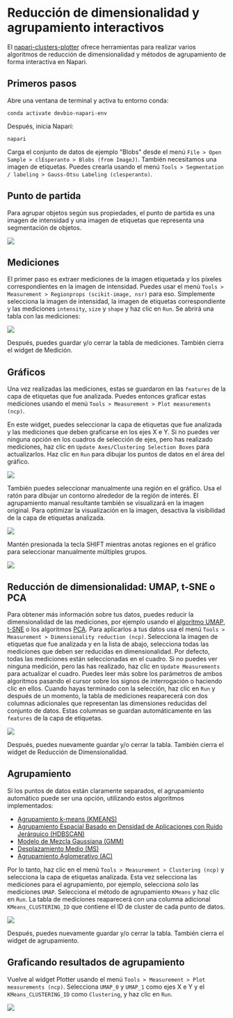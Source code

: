 # Reducción de dimensionalidad y agrupamiento interactivos

El [napari-clusters-plotter](https://github.com/BiAPoL/napari-clusters-plotter) ofrece herramientas para realizar varios algoritmos de reducción de dimensionalidad y métodos de agrupamiento de forma interactiva en Napari.

## Primeros pasos

Abre una ventana de terminal y activa tu entorno conda:

```
conda activate devbio-napari-env
```

Después, inicia Napari:

```
napari
```

Carga el conjunto de datos de ejemplo "Blobs" desde el menú `File > Open Sample > clEsperanto > Blobs (from ImageJ)`.
También necesitamos una imagen de etiquetas. Puedes crearla usando el menú `Tools > Segmentation / labeling > Gauss-Otsu Labeling (clesperanto)`.

## Punto de partida
Para agrupar objetos según sus propiedades, el punto de partida es una imagen de intensidad y una imagen de etiquetas
que representa una segmentación de objetos.

![](starting_point.png)

## Mediciones
El primer paso es extraer mediciones de la imagen etiquetada y los píxeles correspondientes en la imagen de intensidad.
Puedes usar el menú `Tools > Measurement > Regionprops (scikit-image, nsr)` para eso.
Simplemente selecciona la imagen de intensidad, la imagen de etiquetas correspondiente y las mediciones `intensity`, `size` y `shape` y haz clic en `Run`.
Se abrirá una tabla con las mediciones:

![](measure.png)

Después, puedes guardar y/o cerrar la tabla de mediciones. También cierra el widget de Medición.

## Gráficos

Una vez realizadas las mediciones, estas se guardaron en las `features` de la capa de etiquetas que fue analizada.
Puedes entonces graficar estas mediciones usando el menú `Tools > Measurement > Plot measurements (ncp)`.

En este widget, puedes seleccionar la capa de etiquetas que fue analizada y las mediciones que deben graficarse
en los ejes X e Y. Si no puedes ver ninguna opción en los cuadros de selección de ejes, pero has realizado mediciones, haz clic
en `Update Axes/Clustering Selection Boxes` para actualizarlos. Haz clic en `Run` para dibujar los puntos de datos en el área del gráfico.

![](plot_plain.png)

También puedes seleccionar manualmente una región en el gráfico. Usa el ratón para dibujar un contorno alrededor de la región de interés. 
El agrupamiento manual resultante también se visualizará en la imagen original. 
Para optimizar la visualización en la imagen, desactiva la visibilidad de la capa de etiquetas analizada.

![](plot_interactive.png)

Mantén presionada la tecla SHIFT mientras anotas regiones en el gráfico para seleccionar manualmente múltiples grupos.

![](multi-select-manual-clustering.gif)

## Reducción de dimensionalidad: UMAP, t-SNE o PCA

Para obtener más información sobre tus datos, puedes reducir la dimensionalidad de las mediciones, por ejemplo
usando el [algoritmo UMAP](https://umap-learn.readthedocs.io/en/latest/), [t-SNE](https://scikit-learn.org/stable/modules/generated/sklearn.manifold.TSNE.html)
o los algoritmos [PCA](https://scikit-learn.org/stable/modules/generated/sklearn.decomposition.PCA.html).
Para aplicarlos a tus datos usa el menú `Tools > Measurement > Dimensionality reduction (ncp)`.
Selecciona la imagen de etiquetas que fue analizada y en la lista de abajo, selecciona todas las mediciones que deben ser reducidas en dimensionalidad. 
Por defecto, todas las mediciones están seleccionadas en el cuadro. Si no puedes ver ninguna medición, pero las has realizado, haz clic en `Update Measurements` para actualizar el cuadro. 
Puedes leer más sobre los parámetros de ambos algoritmos pasando el cursor sobre los signos de interrogación o haciendo clic en ellos. 
Cuando hayas terminado con la selección, haz clic en `Run` y después de un momento, la tabla de mediciones reaparecerá con dos columnas adicionales que representan las dimensiones reducidas del conjunto de datos. 
Estas columnas se guardan automáticamente en las `features` de la capa de etiquetas.

![](umap.png)

Después, puedes nuevamente guardar y/o cerrar la tabla. También cierra el widget de Reducción de Dimensionalidad.

## Agrupamiento

Si los puntos de datos están claramente separados, el agrupamiento automático puede ser una opción, utilizando estos algoritmos implementados:
* [Agrupamiento k-means (KMEANS)](https://towardsdatascience.com/k-means-clustering-algorithm-applications-evaluation-methods-and-drawbacks-aa03e644b48a)
* [Agrupamiento Espacial Basado en Densidad de Aplicaciones con Ruido Jerárquico (HDBSCAN)](https://hdbscan.readthedocs.io/en/latest/how_hdbscan_works.html)
* [Modelo de Mezcla Gaussiana (GMM)](https://scikit-learn.org/stable/modules/mixture.html)
* [Desplazamiento Medio (MS)](https://scikit-learn.org/stable/auto_examples/cluster/plot_mean_shift.html#sphx-glr-auto-examples-cluster-plot-mean-shift-py)
* [Agrupamiento Aglomerativo (AC)](https://scikit-learn.org/stable/modules/generated/sklearn.cluster.AgglomerativeClustering.html)

Por lo tanto, haz clic en el menú `Tools > Measurement > Clustering (ncp)` y selecciona la capa de etiquetas analizada.
Esta vez selecciona las mediciones para el agrupamiento, por ejemplo, selecciona _solo_ las mediciones `UMAP`.
Selecciona el método de agrupamiento `KMeans` y haz clic en `Run`.
La tabla de mediciones reaparecerá con una columna adicional `KMeans_CLUSTERING_ID` que contiene el ID de cluster de cada punto de datos.

![](clustering.png)

Después, puedes nuevamente guardar y/o cerrar la tabla. También cierra el widget de agrupamiento.

## Graficando resultados de agrupamiento
Vuelve al widget Plotter usando el menú `Tools > Measurement > Plot measurements (ncp)`.
Selecciona `UMAP_0` y `UMAP_1` como ejes X e Y y el `KMeans_CLUSTERING_ID` como `Clustering`, y haz clic en `Run`.

![](kmeans_clusters_plot.png)